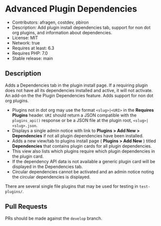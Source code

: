 # Advanced Plugin Dependencies

* Contributors: afragen, costdev, pbiron
* Description: Add plugin install dependencies tab, support for non dot org plugins, and information about dependencies.
* License: MIT
* Network: true
* Requires at least: 6.3
* Requires PHP: 7.0
* Stable release: main

## Description

Adds a Dependencies tab in the plugin install page. If a requiring plugin does not have all its dependencies installed and active, it will not activate. An add-on the the Plugin Dependencies feature. Adds support for non dot org plugins.

* Plugins not in dot org may use the format `<slug>|<URI>` in the **Requires Plugins** header. `URI` should return a JSON compatible with the `plugins_api()` response or be a JSON file at the plugin root, `<slug>|<slug>.json`.
* Displays a single admin notice with link to **Plugins > Add New > Dependencies** if not all plugin dependencies have been installed.
* Adds a new view/tab to plugins install page ( **Plugins > Add New** ) titled **Dependencies** that contains plugin cards for all plugin dependencies.
* This view also lists which plugins require which plugin dependencies in the plugin card.
* If the dependency API data is not available a generic plugin card will be displayed in the Dependencies tab.
* Circular dependencies cannot be activated and an admin notice noting the circular dependencies is displayed.

There are several single file plugins that may be used for testing in `test-plugins/`.

## Pull Requests

PRs should be made against the `develop` branch.
